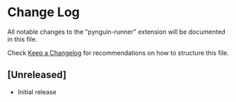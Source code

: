 # Change Log

All notable changes to the "pynguin-runner" extension will be documented in this file.

Check [Keep a Changelog](http://keepachangelog.com/) for recommendations on how to structure this file.

## [Unreleased]

- Initial release